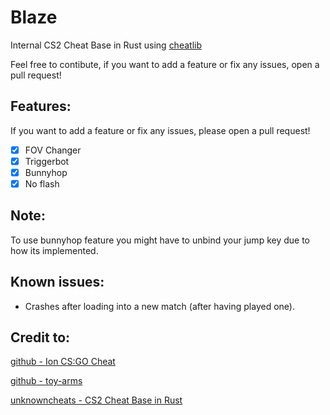 # Blaze
Internal CS2 Cheat Base in Rust using [cheatlib](https://github.com/implicitlycorrect/cheatlib)

Feel free to contibute, if you want to add a feature or fix any issues, open a pull request!

## Features:
If you want to add a feature or fix any issues, please open a pull request!

- [x] FOV Changer
- [x] Triggerbot
- [x] Bunnyhop
- [x] No flash

## Note:
To use bunnyhop feature you might have to unbind your jump key due to how its implemented.

## Known issues:
- Crashes after loading into a new match (after having played one).

## Credit to:
[github - Ion CS:GO Cheat](https://github.com/zorftw/Ion)

[github - toy-arms](https://github.com/pseuxide/toy-arms)

[unknowncheats - CS2 Cheat Base in Rust](https://www.unknowncheats.me/forum/rust-language-/620533-cs2-internal-rust-cheat-base.html)
